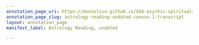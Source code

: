 ```yaml
---
annotation_page_uri: https://moniolivo.github.io/GEA-psychic-spirituality-recordings/annotations/astrology-reading-undated-canvas-1-transcript.json
annotation_page_slug: astrology-reading-undated-canvas-1-transcript
layout: annotation_page
manifest_label: Astrology Reading, undated

---
```

